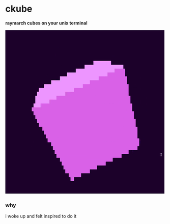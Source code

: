 # ckube
**__raymarch cubes on your unix terminal__**

![simple](gifs/simple01.gif)

### why
i woke up and felt inspired to do it
